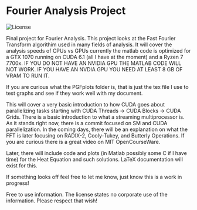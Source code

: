 # Fourier Analysis Project
![License](https://img.shields.io/badge/license-CC%20BY--NC-lightgrey)

Final project for Fourier Analysis. 
This project looks at the Fast Fourier Transform algorithim used in many fields of analysis. It will cover the analysis speeds of CPUs vs GPUs currently the matlab code is optimized for a GTX 1070 running on CUDA 6.1 (all I have at the moment) and a Ryzen 7 7700x.
IF YOU DO NOT HAVE AN NVIDIA GPU THE MATLAB CODE WILL NOT WORK. IF YOU HAVE AN NVDIA GPU YOU NEED AT LEAST 8 GB OF VRAM TO RUN IT.

If you are curious what the PGFplots folder is, that is just the tex file I use to test graphs and see if they work well with my document.

This will cover a very basic introduction to how CUDA goes about parallelizing tasks starting with CUDA Threads -> CUDA Blocks -> CUDA Grids. There is a basic introduction to what a streaming multiprocessor is. As it stands right now, there is a commit focused on SM and CUDA parallelization. In the coming days, there will be an explanation on what the FFT is later focusing on RADIX-2, Cooly-Tukey, and Butterly Operations. If you are curious there is a great video on MIT OpenCourseWare.

Later, there will include code and plots (in Matlab possibly some C if I have time) for the Heat Equation and such solutions. LaTeX documentation will exist for this.

If something looks off feel free to let me know, just know this is a work in progress!

Free to use information. The license states no corporate use of the information. Please respect that wish! 
